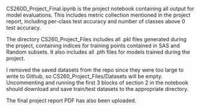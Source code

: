 CS260D_Project_Final.ipynb is the project notebook containing all output for model evaluations. This includes metric collection mentioned in the project report, including per-class test accuracy and number of classes above 0 test accuracy. 

The directory CS260_Project_Files includes all .pkl files generated during the project, containing indices for training points contained in SAS and Random subsets. It also includes all .pth files for models trained during the project.

I removed the saved datasets from the repo since they were too large to write to Github, so CS260_Project_Files/Datasets will be empty. Uncommenting and running the first 3 blocks of section 2 in the notebook should download and save train/test datasets to the appropriate directory. 

The final project report PDF has also been uploaded.
